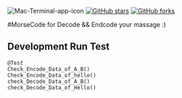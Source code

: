 ![Mac-Terminal-app-icon](https://www.almondsolutions.com/images/blog-morse-code-151223.jpg)
[![GitHub stars](https://img.shields.io/github/stars/iampawan/FlutterExampleApps.svg?style=social&label=Star)](https://github.com/amirziyacode)
[![GitHub forks](https://img.shields.io/github/forks/iampawan/FlutterExampleApps.svg?style=social&label=Fork)](https://github.com/amirziyacode?tab=repositories)

#MorseCode
  for Decode && Endcode your massage :)




## Development Run Test

```
@Test
Check_Encode_Data_of_A_B()
Check_Encode_Data_of_hello()
check_Decode_Data_of_A_B()
check_Decode_Data_of_Hello()
```
